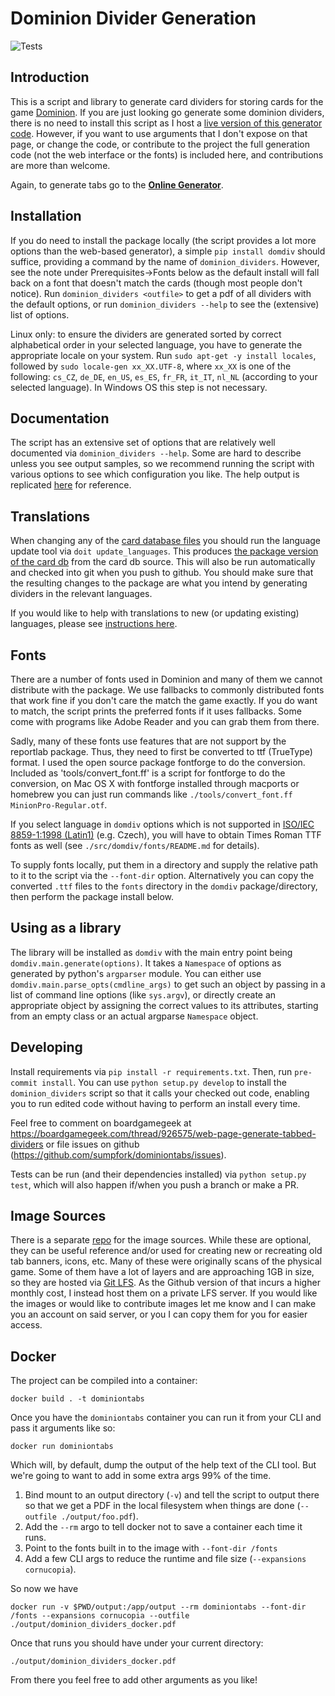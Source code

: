 # Dominion Divider Generation

![Tests](https://github.com/sumpfork/dominiontabs/actions/workflows/lint_and_test.yml/badge.svg)

## Introduction

This is a script and library to generate card dividers for storing cards for the game [Dominion](https://boardgamegeek.com/boardgame/36218/dominion). If you are just looking go generate some dominion dividers, there is no need to install this script as I host a [live version of this generator code](http://domdiv.bgtools.net/). However, if you want to use arguments that I don't expose on that page, or change the code, or contribute to the project the full generation code (not the web interface or the fonts) is included here, and contributions are more than welcome.

Again, to generate tabs go to the **[Online Generator](http://domdiv.bgtools.net/)**.

## Installation

If you do need to install the package locally (the script provides a lot more options than the web-based generator), a simple `pip install domdiv` should suffice, providing a command by the name of `dominion_dividers`. However, see the note under Prerequisites->Fonts below as the default install will fall back on a font that doesn't match the cards (though most people don't notice). Run `dominion_dividers <outfile>` to get a pdf of all dividers with the default options, or run `dominion_dividers --help` to see the (extensive) list of options.

Linux only: to ensure the dividers are generated sorted by correct alphabetical order in your selected language, you have to generate the appropriate locale on your system. Run `sudo apt-get -y install locales`, followed by `sudo locale-gen xx_XX.UTF-8`, where `xx_XX` is one of the following: `cs_CZ`, `de_DE`, `en_US`, `es_ES`, `fr_FR`, `it_IT`, `nl_NL` (according to your selected language). In Windows OS this step is not necessary.


## Documentation

The script has an extensive set of options that are relatively well documented via `dominion_dividers --help`. Some are hard to describe unless you see output samples, so we recommend running the script with various options to see which configuration you like. The help output is replicated [here](https://github.com/sumpfork/dominiontabs/wiki/Documentation-%28Script-Options%29) for reference.

## Translations

When changing any of the [card database files](card_db_src) you should run the language update tool via `doit update_languages`. This produces [the package version of the card db](src/domdiv/card_db) from the card db source. This will also be run automatically and checked into git when you push to github. You should make sure that the resulting changes to the package are what you intend by generating dividers in the relevant languages.

If you would like to help with translations to new (or updating existing) languages, please see [instructions here](src/domdiv/card_db/translation.md).

## Fonts

There are a number of fonts used in Dominion and many of them we cannot distribute with the package. We use fallbacks to commonly distributed fonts that work fine if you don't care the match the game exactly. If you do want to match, the script prints the preferred fonts if it uses fallbacks. Some come with programs like Adobe Reader and you can grab them from there.

Sadly, many of these fonts use features that are not support by the reportlab package. Thus, they need to first be converted to ttf (TrueType) format. I used the open source package fontforge to do the conversion. Included as 'tools/convert_font.ff' is a script for fontforge to do the conversion, on Mac OS X with fontforge installed through macports or homebrew you can just run commands like `./tools/convert_font.ff MinionPro-Regular.otf`.

If you select language in `domdiv` options which is not supported in [ISO/IEC 8859-1:1998 (Latin1)](https://en.wikipedia.org/wiki/ISO/IEC_8859-1#Modern_languages_with_complete_coverage) (e.g. Czech), you will have to obtain Times Roman TTF fonts as well (see `./src/domdiv/fonts/README.md` for details).

To supply fonts locally, put them in a directory and supply the relative path to it to the script via the `--font-dir` option. Alternatively you can copy the converted `.ttf` files to the `fonts` directory in the `domdiv` package/directory, then perform the package install below.

## Using as a library

The library will be installed as `domdiv` with the main entry point being `domdiv.main.generate(options)`. It takes a `Namespace` of options as generated by python's `argparser` module. You can either use `domdiv.main.parse_opts(cmdline_args)` to get such an object by passing in a list of command line options (like `sys.argv`), or directly create an appropriate object by assigning the correct values to its attributes, starting from an empty class or an actual argparse `Namespace` object.

## Developing

Install requirements via `pip install -r requirements.txt`. Then, run `pre-commit install`. You can use `python setup.py develop` to install the `dominion_dividers` script so that it calls your checked out code, enabling you to run edited code without having to perform an install every time.

Feel free to comment on boardgamegeek at <https://boardgamegeek.com/thread/926575/web-page-generate-tabbed-dividers> or file issues on github (<https://github.com/sumpfork/dominiontabs/issues>).

Tests can be run (and their dependencies installed) via `python setup.py test`, which will also happen if/when you push a branch or make a PR.

## Image Sources

There is a separate [repo](https://github.com/sumpfork/dominiontabs_img_sources) for the image sources. While these are optional, they can be useful reference and/or used for creating new or recreating old tab banners, icons, etc. Many of these were originally scans of the physical game. Some of them have a lot of layers and are approaching 1GB in size, so they are hosted via [Git LFS](https://git-lfs.com/). As the Github version of that incurs a higher monthly cost, I instead host them on a private LFS server. If you would like the images or would like to contribute images let me know and I can make you an account on said server, or you I can copy them for you for easier access.

## Docker

The project can be compiled into a container:

`docker build . -t dominiontabs`

Once you have the `dominiontabs` container you can run it from your CLI and pass it arguments like so:

`docker run dominiontabs`

<!--TODO update this doc to pull pre-built images from GitHub once those are set up-->

Which will, by default, dump the output of the help text of the CLI tool. But we're going to want to add in some extra args 99% of the time.

1. Bind mount to an output directory (`-v`) and tell the script to output there so that we get a PDF in the local filesystem when things are done (`--outfile ./output/foo.pdf`).
1. Add the `--rm` argo to tell docker not to save a container each time it runs.
1. Point to the fonts built in to the image with `--font-dir /fonts`
1. Add a few CLI args to reduce the runtime and file size (`--expansions cornucopia`).

So now we have

`docker run -v $PWD/output:/app/output --rm dominiontabs --font-dir /fonts --expansions cornucopia --outfile ./output/dominion_dividers_docker.pdf`

Once that runs you should have under your current directory:

`./output/dominion_dividers_docker.pdf`

From there you feel free to add other arguments as you like!
